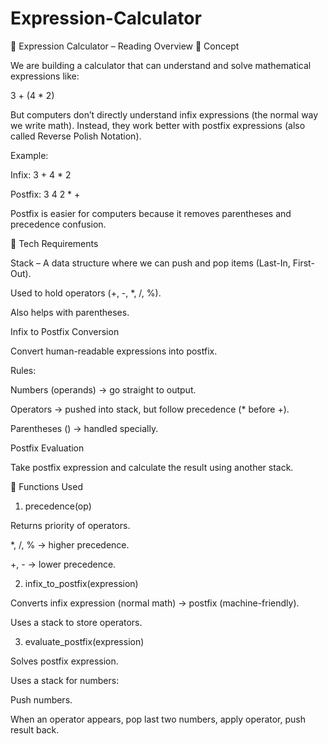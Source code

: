 # Expression-Calculator
📘 Expression Calculator – Reading Overview
🔹 Concept

We are building a calculator that can understand and solve mathematical expressions like:

3 + (4 * 2)


But computers don’t directly understand infix expressions (the normal way we write math).
Instead, they work better with postfix expressions (also called Reverse Polish Notation).

Example:

Infix: 3 + 4 * 2

Postfix: 3 4 2 * +

Postfix is easier for computers because it removes parentheses and precedence confusion.

🔹 Tech Requirements

Stack – A data structure where we can push and pop items (Last-In, First-Out).

Used to hold operators (+, -, *, /, %).

Also helps with parentheses.

Infix to Postfix Conversion

Convert human-readable expressions into postfix.

Rules:

Numbers (operands) → go straight to output.

Operators → pushed into stack, but follow precedence (* before +).

Parentheses () → handled specially.

Postfix Evaluation

Take postfix expression and calculate the result using another stack.

🔹 Functions Used
1. precedence(op)

Returns priority of operators.

*, /, % → higher precedence.

+, - → lower precedence.

2. infix_to_postfix(expression)

Converts infix expression (normal math) → postfix (machine-friendly).

Uses a stack to store operators.

3. evaluate_postfix(expression)

Solves postfix expression.

Uses a stack for numbers:

Push numbers.

When an operator appears, pop last two numbers, apply operator, push result back.
